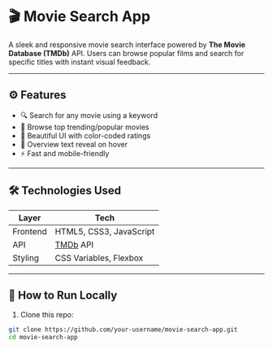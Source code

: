 # 🎬 Movie Search App

A sleek and responsive movie search interface powered by **The Movie Database (TMDb)** API. Users can browse popular films and search for specific titles with instant visual feedback.

---


## ⚙️ Features

- 🔍 Search for any movie using a keyword
- 🌟 Browse top trending/popular movies
- 🎨 Beautiful UI with color-coded ratings
- 🧾 Overview text reveal on hover
- ⚡ Fast and mobile-friendly

---

## 🛠️ Technologies Used

| Layer       | Tech                     |
|-------------|--------------------------|
| Frontend    | HTML5, CSS3, JavaScript  |
| API         | [TMDb](https://www.themoviedb.org/) API  
| Styling     | CSS Variables, Flexbox   |

---

## 🚀 How to Run Locally

1. Clone this repo:
```bash
git clone https://github.com/your-username/movie-search-app.git
cd movie-search-app
